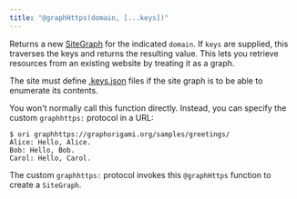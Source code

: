 ```yaml
---
title: "@graphHttps(domain, [...keys])"
---
```


Returns a new [SiteGraph](/core/SiteGraph.html) for the indicated `domain`. If `keys` are supplied, this traverses the keys and returns the resulting value. This lets you retrieve resources from an existing website by treating it as a graph.

The site must define [.keys.json](https://graphorigami.org/core/sitegraph#keysjson-files) files if the site graph is to be able to enumerate its contents.

You won't normally call this function directly. Instead, you can specify the custom `graphhttps:` protocol in a URL:

```console
$ ori graphhttps://graphorigami.org/samples/greetings/
Alice: Hello, Alice.
Bob: Hello, Bob.
Carol: Hello, Carol.
```

The custom `graphhttps:` protocol invokes this `@graphHttps` function to create a `SiteGraph`.

